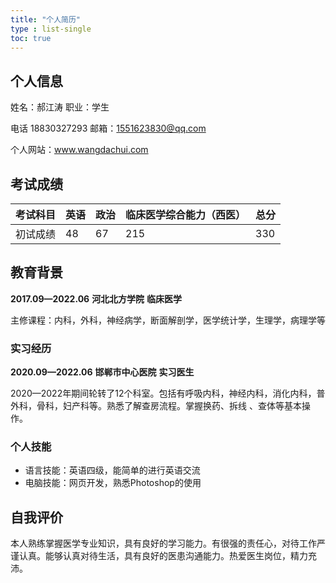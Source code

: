 ```yaml
---
title: "个人简历"
type : list-single
toc: true
---
```


## 个人信息 ##

姓名：郝江涛                 职业：学生

电话 18830327293        邮箱：1551623830@qq.com

个人网站：www.wangdachui.com

## 考试成绩

| 考试科目 | 英语 | 政治 | 临床医学综合能力（西医） | 总分 |
| -------- | ---- | ---- | ------------------------ | ---- |
| 初试成绩 | 48   | 67   | 215                      | 330  |


## 教育背景

**2017.09—2022.06**						**河北北方学院** 						**临床医学**

主修课程：内科，外科，神经病学，断面解剖学，医学统计学，生理学，病理学等

### 实习经历
**2020.09—2022.06** 						**邯郸市中心医院** 					**实习医生**

2020—2022年期间轮转了12个科室。包括有呼吸内科，神经内科，消化内科，普外科，骨科，妇产科等。熟悉了解查房流程。掌握换药、拆线 、查体等基本操作。

### 个人技能

- 语言技能：英语四级，能简单的进行英语交流
- 电脑技能：网页开发，熟悉Photoshop的使用

## 自我评价

本人熟练掌握医学专业知识，具有良好的学习能力。有很强的责任心，对待工作严谨认真。能够认真对待生活，具有良好的医患沟通能力。热爱医生岗位，精力充沛。









